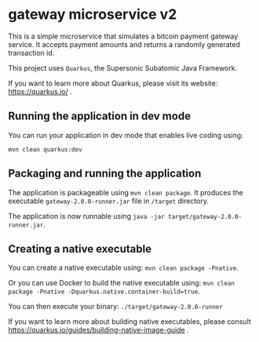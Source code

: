 # gateway microservice v2

This is a simple microservice that simulates a bitcoin payment gateway service. 
It accepts payment amounts and returns a randomly generated transaction id.

This project uses `Quarkus`, the Supersonic Subatomic Java Framework.

If you want to learn more about Quarkus, please visit its website: https://quarkus.io/ .

## Running the application in dev mode

You can run your application in dev mode that enables live coding using:
```
mvn clean quarkus:dev
```

## Packaging and running the application

The application is packageable using `mvn clean package`.
It produces the executable `gateway-2.0.0-runner.jar` file in `/target` directory.

The application is now runnable using `java -jar target/gateway-2.0.0-runner.jar`.

## Creating a native executable

You can create a native executable using: `mvn clean package -Pnative`.

Or you can use Docker to build the native executable using: `mvn clean package -Pnative -Dquarkus.native.container-build=true`.

You can then execute your binary: `./target/gateway-2.0.0-runner`

If you want to learn more about building native executables, please consult https://quarkus.io/guides/building-native-image-guide .
